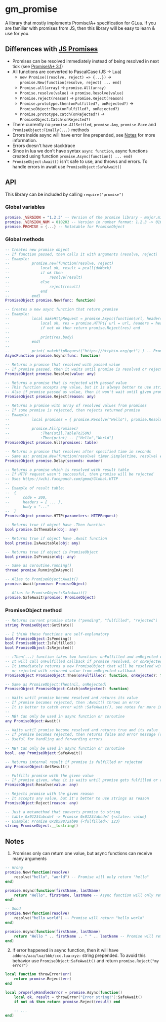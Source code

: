 # gm_promise
A library that mostly implements Promise/A+ specification for GLua.
If you are familiar with promises from JS, then this library will be easy to learn & use for you.

## Differences with [JS Promises](https://developer.mozilla.org/en-US/docs/Web/JavaScript/Reference/Global_Objects/Promise)
* Promises can be resolved immediately instead of being resolved in next tick (see [Promise/A+ 3.1](https://promisesaplus.com/#notes))
* All functions are converted to PascalCase (JS -> Lua)
    * `new Promise((resolve, reject) => {...})` -> `promise.New(function(resolve, reject) ... end)`
    * `Promise.all(array)` -> `promise.All(array)`
    * `Promise.resolve(value)` -> `promise.Resolve(value)`
    * `Promise.reject(reason)` -> `promise.Reject(reason)`
    * `Promise.prototype.then(onFulfilled?, onRejected?)` -> `PromiseObject:Then(onFulfilled?, onRejected?)`
    * `Promise.prototype.catch(onRejected?)` -> `PromiseObject:Catch(onRejected?)`
* There currently no `promise.AllSettled`, `promise.Any`, `promise.Race` and `PromiseObject:Finally(...)` methods
* Errors inside async will have error line prepended, see [Notes](#notes) for more information.
* Errors doesn't have stacktrace
* Since in lua we don't have syntax `async function`, async functions created using function `promise.Async(function() ... end)`
* `PromiseObject:Await()` isn't safe to use, and throws and errors. To handle errors in await use `PromiseObject:SafeAwait()`


## API
This library can be included by calling `require("promise")`
### Global variables
```lua
promise._VERSION = "1.2.3" -- Version of the promise library - major.minor.patch
promise._VERSION_NUM = 010203 -- Version in number format: 1.2.3 -> 010203 | 99.56.13 -> 995613
promise.PROMISE = {...} -- Metatable for PromiseObject
```

### Global methods
```lua
-- Creates new promise object
-- If function passed, then calls it with arguments (resolve, reject)
-- Example:
--          promise.new(function(resolve, reject)
--              local ok, result = pcall(doWork)
--              if ok then
--                  resolve(result)
--              else
--                  reject(result)
--              end
--          end)
PromiseObject promise.New(func: function)

-- Creates a new async function that return promise
-- Example:
--          local makeHttpRequest = promise.Async(function(url, headers))
--              local ok, res = promise.HTTP({ url = url, headers = headers })
--              if not ok then return promise.Reject(res) end
--              
--              print(res.body)
--          end)
--
--          print( makeHttpRequest("https://httpbin.org/get") ) -- Promise 0x2b59872ab90 {<pending>}
AsyncFunction promise.Async(func: function)

-- Returns a promise that resolved with passed value
-- If promise passed, then it waits until promise is resolved or rejected
PromiseObject promise.Resolve(value: any)

-- Returns a promise that is rejected with passed value
-- This function accepts any value, but it is always better to use string
-- Also if promise passed as value, then it won't wait until given promise is resolved
PromiseObject promise.Reject(reason: any)

-- Returns a promise with array of resolved values from promises
-- If some promise is rejected, then rejects returned promise
-- Example:
--          local promises = { promise.Resolve("Hello"), promise.Resolve("World") }
--
--          promise.All(promises)
--              :Then(util.TableToJSON)
--              :Then(print) -- ["Hello","World"]
PromiseObject promise.All(promises: table)

-- Returns a promise that resolves after specified time in seconds
-- Same as: promise.New(function(resolve) timer.Simple(time, resolve) end)
PromiseObject promise.Delay(seconds: number)

-- Returns a promise which is resolved with result table
-- If HTTP request wasn't successful, then promise will be rejected
-- Uses https://wiki.facepunch.com/gmod/Global.HTTP
-- 
-- Example of result table:
--  {
--      code = 200,
--      headers = { ... },
--      body = "..."
--  }
PromiseObject promise.HTTP(parameters: HTTPRequest)

-- Returns true if object have .Then function
bool promise.IsThenable(obj: any)

-- Returns true if object have .Await function
bool promise.IsAwaitable(obj: any)

-- Returns true if object is PromiseObject
bool promise.IsPromise(obj: any)

-- Same as coroutine.running()
thread promise.RunningInAsync()

-- Alias to PromiseObject:Await()
promise.Await(promise: PromiseObject)

-- Alias to PromiseObject:SafeAwait()
promise.SafeAwait(promise: PromiseObject)
```

### PromiseObject method
```lua
-- Returns current promise state ("pending", "fulfilled", "rejected")
string PromiseObject:GetState()

-- I think these functions are self-explanatory
bool PromiseObject:IsPending()
bool PromiseObject:IsFulfilled()
bool PromiseObject:IsRejected()

-- :Then(...) function takes two function: onFulfilled and onRejected callbacks
-- It will call onFulfilled callback if promise resolved, or onRejected callback if rejected
-- It immediately returns a new PromiseObject that will be resolved with returned value from onFulfilled callback, 
-- or rejected with returned value from onRejected callback
PromiseObject PromiseObject:Then(onFulfilled?: function, onRejected?: function)

-- Same as PromiseObject:Then(nil, onRejected)
PromiseObject PromiseObject:Catch(onRejected?: function)

-- Waits until promise become resolved and returns its value
-- If promise becomes rejected, then :Await() throws an error
-- It is better to catch error with :SafeAwait(), see notes for more information
--
-- NB! Can only be used in async function or coroutine
any PromiseObject:Await()

-- Waits until promise become resolved and returns true and its value
-- If promise becomes rejected, then returns false and error message (rejected value)
-- Useful for handling and forwarding errors
--
-- NB! Can only be used in async function or coroutine
bool, any PromiseObject:SafeAwait()

-- Returns internal result if promise is fulfilled or rejected
any PromiseObject:GetResult()

-- Fulfills promise with the given value
-- If promise given, when it is waits until promise gets fulfilled or rejected
PromiseObject:Resolve(value: any)

-- Rejects promise with the given reason
-- It accepts any value, but it's better to use strings as reason
PromiseObject:Reject(reason: any)

-- Just a metamethod that converts promise to string
-- table 0x01234abcdef -> Promise 0x01234abcdef {<state>: value}
-- Example: Promise 0x2b59872ab90 {<fulfilled>: 123}
string PromiseObject:__tostring()
```

## Notes
1. Promises only can return one value, but async functions can receive many arguments
```lua
-- Wrong
promise.New(function(resolve)
    resolve("hello", "world") -- Promise will only return "hello"
end)

promise.Async(function(firstName, lastName)
    return "Hello", firstName, lastName -- Async function will only return "Hello"
end)

-- Good
promise.New(function(resolve)
    resolve("hello world") -- Promise will return "hello world"
end)

promise.Async(function(firstName, lastName)
    return "Hello " .. firstName .. " " .. lastName -- Promise will return "Hello Steven Universe"
end)
```

2. If error happened in async function, then it will have `addons/aaa/lua/bbb/ccc.lua:xyz:` string prepended. To avoid this behavior use `PromiseObject:SafeAwait()` and return `promise.Reject("my error")`
```lua
local function throwError(err)
    return promise.Reject(err)
end

local properlyHandledError = promise.Async(function()
    local ok, result = throwError("Error string!"):SafeAwait()
    if not ok then return promise.Reject(result) end

    -- ...
end)
```
